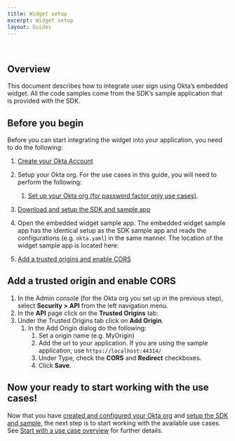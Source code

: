 ```yaml
---
title: Widget setup
excerpt: Widget setup
layout: Guides
---
```


<div class="oie-embedded-sdk">

<ApiLifecycle access="ie" /><br>

<StackSelector class="cleaner-selector"/>

## Overview

This document describes how to integrate user sign using Okta’s embedded widget.
All the code samples come from the SDK’s sample application that is provided with the SDK.

## Before you begin

Before you can start integrating the widget into your application,
you need to do the following:

1. [Create your Okta Account](/docs/guides/oie-embedded-sdk-setup/oie-embedded-sdk-org-setup/#create-your-okta-account)
1. Setup your Okta org. For the use cases in this guide,
   you will need to perform the following:

   1. [Set up your Okta org (for password factor only use cases)](/docs/guides/oie-embedded-sdk-setup/aspnet/oie-embedded-sdk-org-setup/#set-up-your-okta-org-for-password-factor-only-use-cases).
1. [Download and setup the SDK and sample app](/docs/guides/oie-embedded-sdk-setup/aspnet/oie-embedded-sdk-sample-app-setup/)
1. Open the embedded widget sample app. The embedded widget sample app
   has the identical setup as the SDK sample app and reads the configurations
   (e.g. `okta.yaml`) in the same manner. The location of the widget sample app is located here:
   <StackSelector snippet="widgetsampleapplocation" noSelector />

1. [Add a trusted origins and enable CORS](#add-a-trusted-origin-and-enable-cors)

## Add a trusted origin and enable CORS

1. In the Admin console (for the Okta org you set up in the previous step),
   select **Security > API** from the left navigation menu.
1. In the **API** page click on the **Trusted Origins** tab:
1. Under the Trusted Origins tab click on **Add Origin**.
   1. In the Add Origin dialog do the following:
      1. Set a origin name (e.g. MyOrigin)
      1. Add the url to your application. If you are using the
         sample application, use `https://localhost:44314/`
      1. Under Type, check the **CORS** and **Redirect** checkboxes.
      1. Click **Save**.

## Now your ready to start working with the use cases!

Now that you have
[created and configured your Okta org](/docs/guides/oie-embedded-sdk-setup/aspnet/oie-embedded-sdk-org-setup/)
and
[setup the SDK and sample](/docs/guides/oie-embedded-sdk-setup/aspnet/oie-embedded-sdk-sample-app-setup/),
the next step is to start working with the available use cases.
See [Start with a use case overview](/docs/guides/oie-embedded-widget-use-cases/aspnet/oie-embedded-widget-use-case-overview/)
for further details.

</div>
